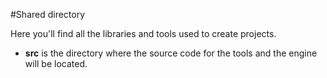 #Shared directory

Here you'll find all the libraries and tools used to create projects.
- **src** is the directory where the source code for the tools and the engine will be located.

